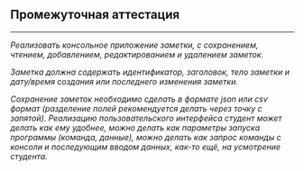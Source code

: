 **Промежуточная аттестация**
---
------
*Реализовать консольное приложение заметки,
с сохранением,
чтением,
добавлением,
редактированием и
удалением заметок.*

*Заметка должна содержать
идентификатор,
заголовок,
тело заметки и
дату/время создания или последнего изменения заметки.*

*Сохранение заметок необходимо сделать в формате json или csv формат (разделение полей рекомендуется делать через точку
с запятой). Реализацию пользовательского интерфейса студент может делать как ему удобнее, можно делать как параметры
запуска программы (команда, данные), можно делать как запрос команды с консоли и последующим вводом данных, как-то ещё,
на усмотрение студента.*